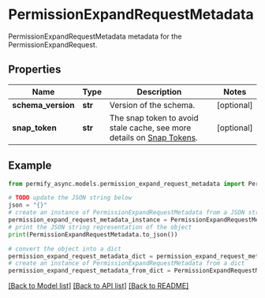 # PermissionExpandRequestMetadata

PermissionExpandRequestMetadata metadata for the PermissionExpandRequest.

## Properties

Name | Type | Description | Notes
------------ | ------------- | ------------- | -------------
**schema_version** | **str** | Version of the schema. | [optional] 
**snap_token** | **str** | The snap token to avoid stale cache, see more details on [Snap Tokens](../../operations/snap-tokens). | [optional] 

## Example

```python
from permify_async.models.permission_expand_request_metadata import PermissionExpandRequestMetadata

# TODO update the JSON string below
json = "{}"
# create an instance of PermissionExpandRequestMetadata from a JSON string
permission_expand_request_metadata_instance = PermissionExpandRequestMetadata.from_json(json)
# print the JSON string representation of the object
print(PermissionExpandRequestMetadata.to_json())

# convert the object into a dict
permission_expand_request_metadata_dict = permission_expand_request_metadata_instance.to_dict()
# create an instance of PermissionExpandRequestMetadata from a dict
permission_expand_request_metadata_from_dict = PermissionExpandRequestMetadata.from_dict(permission_expand_request_metadata_dict)
```
[[Back to Model list]](../README.md#documentation-for-models) [[Back to API list]](../README.md#documentation-for-api-endpoints) [[Back to README]](../README.md)


